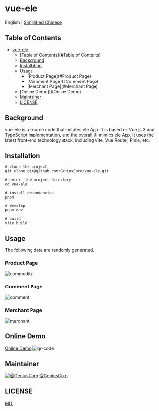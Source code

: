 # vue-ele

English | [Simplified Chinese](README_zh-cn.md)

## Table of Contents

-   [vue-ele](#vue-ele)
    -   [Table of Contents](#Table of Contents)
    -   [Background](#Background)
    -   [Installation](#Installation)
    -   [Usage](#Usage)
        -   [Product Page](#Product Page)
        -   [Comment Page](#Comment Page)
        -   [Merchant Page](#Merchant Page)
    -   [Online Demo](#Online Demo)
    -   [Maintainer](#Maintainer)
    -   [LICENSE](#LICENSE)

## Background

vue-ele is a source code that imitates ele App. It is based on Vue.js 3 and TypeScript implementation, and the overall
UI mimics ele App. It uses the latest front-end technology stack, including Vite, Vue Router, Pinia, etc.

## Installation

```shell
# clone the project
git clone git@github.com:GeniusCorn/vue-ele.git

# enter  the project directory
cd vue-ele

# install dependencies
pnpm

# develop
pnpm dev

# build
vite build
```

## Usage

The following data are randomly generated.

### Product Page

![commodity](./screenshot/commodity.png)

### Comment Page

![comment](./screenshot/comment.png)

### Merchant Page

![merchant](./screenshot/merchant.png)

## Online Demo

[Online Demo](http://ele.nicecorn.com/)
![qr-code](./screenshot/qr-code.png)

## Maintainer

[![@GeniusCorn](https://avatars.githubusercontent.com/u/12198452?s=150&v=4)](https://github.com/GeniusCorn)
[@GeniusCorn](https://github.com/GeniusCorn)

## LICENSE

[MIT](LICENSE)
